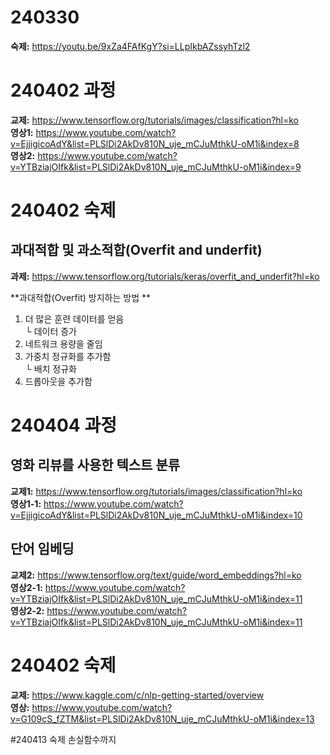 # 240330 
**숙제:** https://youtu.be/9xZa4FAfKgY?si=LLpIkbAZssyhTzl2

# 240402 과정
**교제:** https://www.tensorflow.org/tutorials/images/classification?hl=ko   
**영상1:** https://www.youtube.com/watch?v=EjjigicoAdY&list=PLSlDi2AkDv810N_uje_mCJuMthkU-oM1i&index=8   
**영상2:** https://www.youtube.com/watch?v=YTBziajOIfk&list=PLSlDi2AkDv810N_uje_mCJuMthkU-oM1i&index=9   
# 240402 숙제
## 과대적합 및 과소적합(Overfit and underfit)
**과제:** https://www.tensorflow.org/tutorials/keras/overfit_and_underfit?hl=ko   

**과대적합(Overfit) 방지하는 방법  **
  1. 더 많은 훈련 데이터를 얻음   
     └ 데이터 증가   
  2. 네트워크 용량을 줄임   
  3. 가중치 정규화를 추가함   
     └ 배치 정규화   
  4. 드롭아웃을 추가함

# 240404 과정
## 영화 리뷰를 사용한 텍스트 분류   
**교제1:** https://www.tensorflow.org/tutorials/images/classification?hl=ko   
**영상1-1:** https://www.youtube.com/watch?v=EjjigicoAdY&list=PLSlDi2AkDv810N_uje_mCJuMthkU-oM1i&index=10  
## 단어 임베딩
**교제2:** https://www.tensorflow.org/text/guide/word_embeddings?hl=ko   
**영상2-1:** https://www.youtube.com/watch?v=YTBziajOIfk&list=PLSlDi2AkDv810N_uje_mCJuMthkU-oM1i&index=11  
**영상2-2:** https://www.youtube.com/watch?v=YTBziajOIfk&list=PLSlDi2AkDv810N_uje_mCJuMthkU-oM1i&index=11

# 240402 숙제
**교제:** https://www.kaggle.com/c/nlp-getting-started/overview   
**영상:**  https://www.youtube.com/watch?v=G109cS_fZTM&list=PLSlDi2AkDv810N_uje_mCJuMthkU-oM1i&index=13


#240413 숙제
손실함수까지